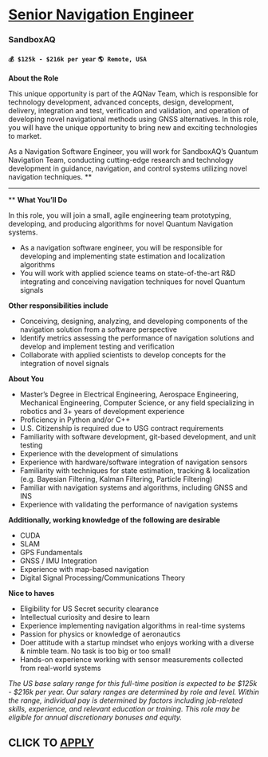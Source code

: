 # [Senior Navigation Engineer](https://www.remotewlb.com/apply/senior-navigation-engineer)  
### SandboxAQ  
#### `💰 $125k - $216k per year` `🌎 Remote, USA`  

**About the Role**

This unique opportunity is part of the AQNav Team, which is responsible for technology development, advanced concepts, design, development, delivery, integration and test, verification and validation, and operation of developing novel navigational methods using GNSS alternatives. In this role, you will have the unique opportunity to bring new and exciting technologies to market.

As a Navigation Software Engineer, you will work for SandboxAQ’s Quantum Navigation Team, conducting cutting-edge research and technology development in guidance, navigation, and control systems utilizing novel navigation techniques. **  
** **  
** **What You’ll Do**

In this role, you will join a small, agile engineering team prototyping, developing, and producing algorithms for novel Quantum Navigation systems.

  * As a navigation software engineer, you will be responsible for developing and implementing state estimation and localization algorithms
  * You will work with applied science teams on state-of-the-art R&D integrating and conceiving navigation techniques for novel Quantum signals

**Other responsibilities include**

  * Conceiving, designing, analyzing, and developing components of the navigation solution from a software perspective
  * Identify metrics assessing the performance of navigation solutions and develop and implement testing and verification 
  * Collaborate with applied scientists to develop concepts for the integration of novel signals

**About You**

  * Master’s Degree in Electrical Engineering, Aerospace Engineering, Mechanical Engineering, Computer Science, or any field specializing in robotics and 3+ years of development experience
  * Proficiency in Python and/or C++
  * U.S. Citizenship is required due to USG contract requirements
  * Familiarity with software development, git-based development, and unit testing
  * Experience with the development of simulations
  * Experience with hardware/software integration of navigation sensors
  * Familiarity with techniques for state estimation, tracking & localization (e.g. Bayesian Filtering, Kalman Filtering, Particle Filtering)
  * Familiar with navigation systems and algorithms, including GNSS and INS
  * Experience with validating the performance of navigation systems

**Additionally, working knowledge of the following are desirable**

  * CUDA
  * SLAM
  * GPS Fundamentals
  * GNSS / IMU Integration
  * Experience with map-based navigation 
  * Digital Signal Processing/Communications Theory

**Nice to haves**

  * Eligibility for US Secret security clearance 
  * Intellectual curiosity and desire to learn
  * Experience implementing navigation algorithms in real-time systems
  * Passion for physics or knowledge of aeronautics
  * Doer attitude with a startup mindset who enjoys working with a diverse & nimble team. No task is too big or too small! 
  * Hands-on experience working with sensor measurements collected from real-world systems

_The US base salary range for this full-time position is expected to be $125k - $216k per year. Our salary ranges are determined by role and level. Within the range, individual pay is determined by factors including job-related skills, experience, and relevant education or training. This role may be eligible for annual discretionary bonuses and equity._

  
## CLICK TO [APPLY](https://www.remotewlb.com/apply/senior-navigation-engineer)

